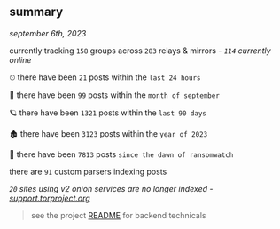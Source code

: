 
## summary
_september 6th, 2023_

currently tracking `158` groups across `283` relays & mirrors - _`114` currently online_

⏲ there have been `21` posts within the `last 24 hours`

🦈 there have been `99` posts within the `month of september`

🪐 there have been `1321` posts within the `last 90 days`

🏚 there have been `3123` posts within the `year of 2023`

🦕 there have been `7813` posts `since the dawn of ransomwatch`

there are `91` custom parsers indexing posts

_`20` sites using v2 onion services are no longer indexed - [support.torproject.org](https://support.torproject.org/onionservices/v2-deprecation/)_

> see the project [README](https://github.com/joshhighet/ransomwatch#ransomwatch--) for backend technicals
